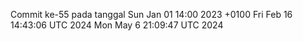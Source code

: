 Commit ke-55 pada tanggal Sun Jan 01 14:00 2023 +0100
Fri Feb 16 14:43:06 UTC 2024
Mon May  6 21:09:47 UTC 2024
